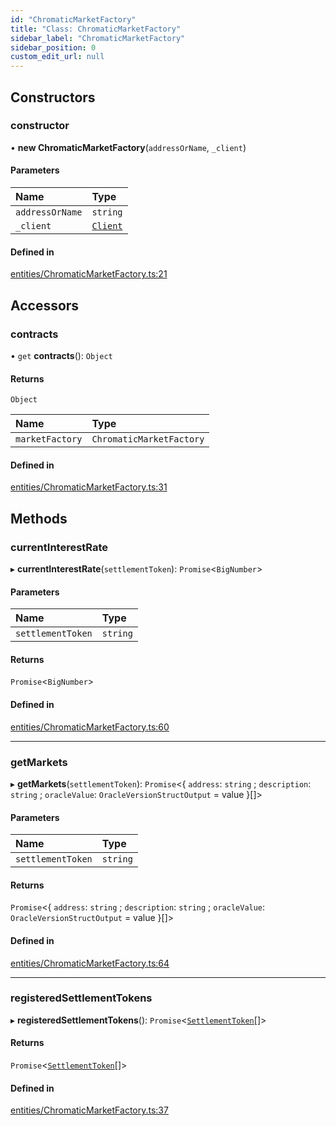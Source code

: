 ```yaml
---
id: "ChromaticMarketFactory"
title: "Class: ChromaticMarketFactory"
sidebar_label: "ChromaticMarketFactory"
sidebar_position: 0
custom_edit_url: null
---
```


## Constructors

### constructor

• **new ChromaticMarketFactory**(`addressOrName`, `_client`)

#### Parameters

| Name | Type |
| :------ | :------ |
| `addressOrName` | `string` |
| `_client` | [`Client`](Client.md) |

#### Defined in

[entities/ChromaticMarketFactory.ts:21](https://github.com/chromatic-protocol/sdk/blob/ef2dd0c/src/entities/ChromaticMarketFactory.ts#L21)

## Accessors

### contracts

• `get` **contracts**(): `Object`

#### Returns

`Object`

| Name | Type |
| :------ | :------ |
| `marketFactory` | `ChromaticMarketFactory` |

#### Defined in

[entities/ChromaticMarketFactory.ts:31](https://github.com/chromatic-protocol/sdk/blob/ef2dd0c/src/entities/ChromaticMarketFactory.ts#L31)

## Methods

### currentInterestRate

▸ **currentInterestRate**(`settlementToken`): `Promise`<`BigNumber`\>

#### Parameters

| Name | Type |
| :------ | :------ |
| `settlementToken` | `string` |

#### Returns

`Promise`<`BigNumber`\>

#### Defined in

[entities/ChromaticMarketFactory.ts:60](https://github.com/chromatic-protocol/sdk/blob/ef2dd0c/src/entities/ChromaticMarketFactory.ts#L60)

___

### getMarkets

▸ **getMarkets**(`settlementToken`): `Promise`<{ `address`: `string` ; `description`: `string` ; `oracleValue`: `OracleVersionStructOutput` = value }[]\>

#### Parameters

| Name | Type |
| :------ | :------ |
| `settlementToken` | `string` |

#### Returns

`Promise`<{ `address`: `string` ; `description`: `string` ; `oracleValue`: `OracleVersionStructOutput` = value }[]\>

#### Defined in

[entities/ChromaticMarketFactory.ts:64](https://github.com/chromatic-protocol/sdk/blob/ef2dd0c/src/entities/ChromaticMarketFactory.ts#L64)

___

### registeredSettlementTokens

▸ **registeredSettlementTokens**(): `Promise`<[`SettlementToken`](../interfaces/SettlementToken.md)[]\>

#### Returns

`Promise`<[`SettlementToken`](../interfaces/SettlementToken.md)[]\>

#### Defined in

[entities/ChromaticMarketFactory.ts:37](https://github.com/chromatic-protocol/sdk/blob/ef2dd0c/src/entities/ChromaticMarketFactory.ts#L37)
